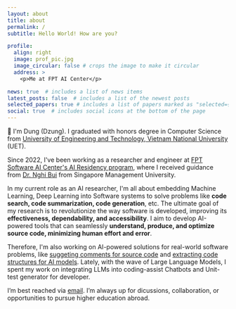 ```yaml
---
layout: about
title: about
permalink: /
subtitle: Hello World! How are you?

profile:
  align: right
  image: prof_pic.jpg
  image_circular: false # crops the image to make it circular
  address: >
    <p>Me at FPT AI Center</p>

news: true  # includes a list of news items
latest_posts: false  # includes a list of the newest posts
selected_papers: true # includes a list of papers marked as "selected={true}"
social: true  # includes social icons at the bottom of the page
---
```

:wave: I'm Dung (Dzung). I graduated with honors degree in Computer Science from [University of Engineering and Technology, Vietnam National University](https://uet.vnu.edu.vn/truong-dai-hoc-cong-nghe-15-nam-xay-dung-va-truong-thanh/) (UET). 

<!-- During my uni days at UET AI laboratory, I dove into projects that brought computer vision and machine learning to life – think detecting human motion. I even ventured into the intriguing realm of multilingual datasets and conversational AI, aiming to spread language prowess to Vietnamese. -->

Since 2022, I've been working as a researcher and engineer at [FPT Software AI Center's AI Residency program](https://www.fpt-aicenter.com/ai-residency/), where I received guidance from [Dr. Nghi Bui](https://bdqnghi.github.io/) from Singapore Management University.

In my current role as an AI researcher, I'm all about embedding Machine Learning, Deep Learning into Software systems to solve problems like **code search, code summarization, code generation**, etc. The ultimate goal of my research is to revolutionize the way software is developed, improving its **effectiveness, dependability, and accessibility**. I aim to develop AI-powered tools that can seamlessly **understand, produce, and optimize source code, minimizing human effort and error**.

Therefore, I'm also working on AI-powered solutions for real-world software problems, like [suggeting comments for source code](https://marketplace.visualstudio.com/items?itemName=AIC.docify&ssr=false&fbclid=IwAR1NitAdBfanSTWP_gIqgXQPsb1DcIpXW-f-13drZ5HKnV59V20D-QXOow8) and [extracting code structures for AI models](https://github.com/FSoft-AI4Code/CodeText-parser). Lately, with the wave of Large Language Models, I spent my work on integrating LLMs into coding-assist Chatbots and Unit-test generator for developer.

I’m best reached via [email](mailto:dungnm.workspace@gmail.com). I’m always up for dicussions, collaboration, or opportunities to pursue higher education abroad.